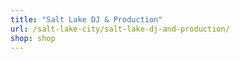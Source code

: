 ```yaml
---
title: "Salt Lake DJ & Production"
url: /salt-lake-city/salt-lake-dj-and-production/
shop: shop
---
```

